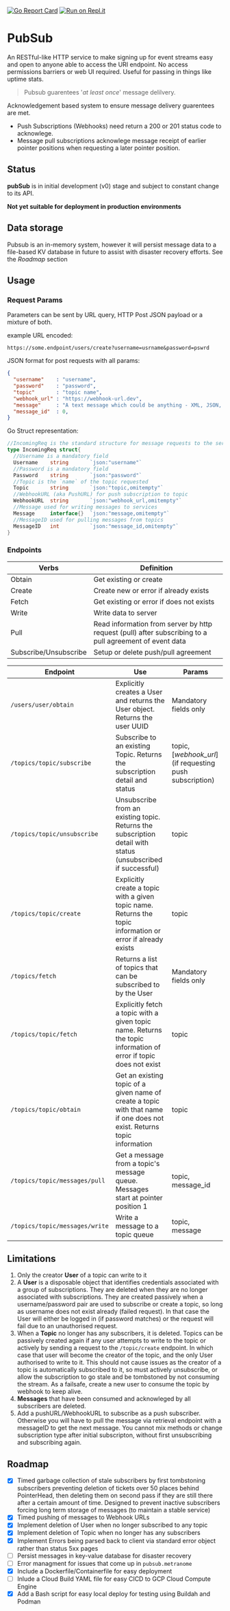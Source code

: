 [![Go Report Card](https://goreportcard.com/badge/github.com/CDennis-CR/PubSub)](https://goreportcard.com/report/github.com/CDennis-CR/PubSub)
[![Run on Repl.it](https://repl.it/badge/github/CDennis-CR/PubSub)](https://repl.it/github/CDennis-CR/PubSub) 

# PubSub
An RESTful-like HTTP service to make signing up for event streams easy and open to anyone able to access the URI endpoint. No access permissions barriers or web UI required. Useful for passing in things like uptime stats.

> Pubsub guarentees '*at least once*' message delilvery.

Acknowledgement based system to ensure message delivery guarentees are met.
- Push Subscriptions (Webhooks) need return a 200 or 201 status code to acknowlege. 
- Message pull subscriptions acknowlege message receipt of earlier pointer positions when requesting a later pointer position.

## Status
**pubSub** is in initial development (v0) stage and subject to constant change to its API.

**Not yet suitable for deployment in production environments**

## Data storage
Pubsub is an in-memory system, however it will persist message data to a file-based KV database in future to assist with disaster recovery efforts. See the *Roadmap* section

## Usage
### Request Params
Parameters can be sent by URL query, HTTP Post  JSON payload or a mixture of both.

example URL encoded:
```http
https://some.endpoint/users/create?username=usrname&password=pswrd
```

JSON format for post requests with all params: 
```JSON
{
  "username"    : "username",
  "password"    : "password",
  "topic"       : "topic name",
  "webhook_url" : "https://webhook-url.dev",
  "message"     : "A text message which could be anything - XML, JSON, markdown, etc",
  "message_id"  : 0,
}
```
Go Struct representation:
```go
//IncomingReq is the standard structure for message requests to the service
type IncomingReq struct{
  //Username is a mandatory field
  Username    string       `json:"username"`
  //Password is a mandatory field
  Password    string       `json:"password"`
  //Topic is the `name` of the topic requested 
  Topic       string       `json:"topic,omitempty"`
  //WebhookURL (aka PushURL) for push subscription to topic
  WebhookURL  string       `json:"webhook_url,omitempty"`
  //Message used for writing messages to services
  Message     interface{}  `json:"message,omitempty"`
  //MessageID used for pulling messages from topics
  MessageID   int          `json:"message_id,omitempty"`
}
```
### Endpoints
|Verbs| Definition|
|-|-|
|Obtain| Get existing or create|
|Create | Create new or error if already exists|
|Fetch  | Get existing or error if does not exists|
|Write  | Write data to server|
|Pull   | Read information from server by http request (pull) after subscribing to a pull agreement of event data|
|Subscribe/Unsubscribe | Setup or delete push/pull agreement|

|Endpoint|Use|Params|
|-|-|-|
|`/users/user/obtain`|Explicitly creates a User and returns the User object. Returns the user UUID|Mandatory fields only|
|`/topics/topic/subscribe`|Subscribe to an existing Topic. Returns the subscription detail and status|topic, [*webhook_url*] (if requesting push subscription)|
|`/topics/topic/unsubscribe`|Unsubscribe from an existing topic. Returns the subscription detail with status (unsubscribed if successful)|topic|
|`/topics/topic/create`|Explicitly create a topic with a given topic name. Returns the topic information or error if already exists|topic|
|`/topics/fetch`|Returns a list of topics that can be subscribed to by the User|Mandatory fields only|
|`/topics/topic/fetch`|Explicitly fetch a topic with a given topic name. Returns the topic information of error if topic does not exist |topic|
|`/topics/topic/obtain`|Get an existing topic of a given name of create a topic with that name if one does not exist. Returns topic information|topic|
|`/topics/topic/messages/pull`|Get a message from a topic's message queue. Messages start at pointer position 1|topic, message_id|
|`/topics/topic/messages/write`|Write a message to a topic queue|topic, message|


## Limitations
1. Only the creator **User** of a topic can write to it
1. A **User** is a disposable object that identifies credentials associated with a group of subscriptions. They are deleted when they are no longer associated with subscriptions. They are created passively when a username/password pair are used to subscribe or create a topic, so long as username does not exist already (failed request). In that case the User will either be logged in (if password matches) or the request will fail due to an unauthorised request.
1. When a **Topic** no longer has any subscribers, it is deleted. Topics can be passively created again if any user attempts to write to the topic or actively by sending a request to the `/topic/create` endpoint. In which case that user will become the creator of the topic, and the only User authorised to write to it. This should not cause issues as the creator of a topic is automatically subscribed to it, so must actively unsubscribe, or allow the subscription to go stale and be tombstoned by not consuming the stream. As a failsafe, create a new user to consume the topic by webhook to keep alive.
1. **Messages** that have been consumed and acknowleged by all subscribers are deleted. 
1. Add a pushURL/WebhookURL to subscribe as a push subscriber. Otherwise you will have to pull the message via retrieval endpoint with a messageID to get the next message. You cannot mix methods or change subscription type after initial subscripton, without first unsubscribing and subscribing again.

## Roadmap
- [x] Timed garbage collection of stale subscribers by first tombstoning subscribers preventing deletion of tickets over 50 places behind PointerHead, then deleting them on second pass if they are still there after a certain amount of time. Designed to prevent inactive subscribers forcing long term storage of messages (to maintain a stable service)
- [x] Timed pushing of messages to Webhook URLs
- [x] Implement deletion of User when no longer subscribed to any topic
- [x] Implement deletion of Topic when no longer has any subscribers
- [x] Implement Errors being parsed back to client via standard error object rather than status 5xx pages 
- [ ] Persist messages in key-value database for disaster recovery
- [ ] Error managment for issues that come up in `pubsub.metranome`
- [x] Include a Dockerfile/Containerfile for easy deployment
- [ ] Inlude a Cloud Build YAML file for easy CICD to GCP Cloud Compute Engine
- [x] Add a Bash script for easy local deploy for testing using Buildah and Podman
